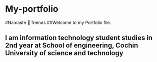 # My-portfolio

#Namaste 🙏 friends
##Welcome to my Portfolio file.
## I am information technology student studies in 2nd year at School of engineering, Cochin University of science and technology
